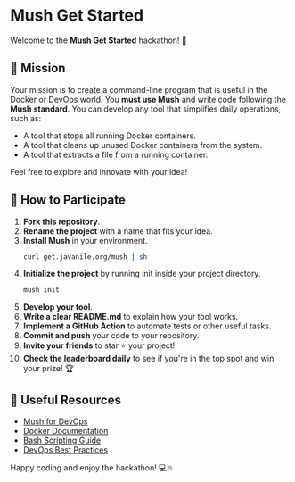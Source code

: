 # Mush Get Started

Welcome to the **Mush Get Started** hackathon! 🚀

## 🌟 Mission
Your mission is to create a command-line program that is useful in the Docker or DevOps world. You **must use Mush** and write code following the **Mush standard**. You can develop any tool that simplifies daily operations, such as:

- A tool that stops all running Docker containers.
- A tool that cleans up unused Docker containers from the system.
- A tool that extracts a file from a running container.

Feel free to explore and innovate with your idea!

## 🚀 How to Participate

1. **Fork this repository**.
2. **Rename the project** with a name that fits your idea.
3. **Install Mush** in your environment.
   ```sh
   curl get.javanile.org/mush | sh
   ```
4. **Initialize the project** by running init inside your project directory.
   ```sh
   mush init
   ```
6. **Develop your tool**.
7. **Write a clear README.md** to explain how your tool works.
8. **Implement a GitHub Action** to automate tests or other useful tasks.
9. **Commit and push** your code to your repository.
10. **Invite your friends** to star ⭐ your project!
11. **Check the leaderboard daily** to see if you're in the top spot and win your prize! 🏆

## 🔗 Useful Resources
- [Mush for DevOps](https://mush.javanile.org/)
- [Docker Documentation](https://docs.docker.com/)
- [Bash Scripting Guide](https://linuxize.com/post/bash-scripting-tutorial/)
- [DevOps Best Practices](https://www.atlassian.com/devops)

Happy coding and enjoy the hackathon! 💻🔥

